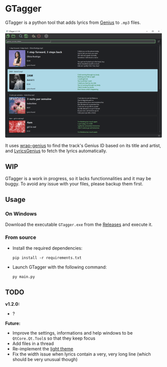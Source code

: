 # GTagger

GTagger is a python tool that adds lyrics from [Genius](https://genius.com/) to `.mp3` files.

![Screenshot of the main window](docs/gtagger.png)

It uses [wrap-genius](https://github.com/fedecalendino/wrap-genius) to find the track's Genius ID based on its title and artist, and [LyricsGenius](https://github.com/johnwmillr/LyricsGenius) to fetch the lyrics automatically.

## WIP

GTagger is a work in progress, so it lacks functionnalities and it may be buggy. To avoid any issue with your files, please backup them first.

## Usage

### On Windows

Download the executable `GTagger.exe` from the [Releases](https://github.com/maelchiotti/GTagger/releases) and execute it.

### From source

- Install the required dependencies:

  ```shell
  pip install -r requirements.txt
  ```

- Launch GTagger with the following command:

  ```shell
  py main.py
  ```

## TODO

**v1.2.0:**

- ?

**Future:**

- Improve the settings, informations and help windows to be `QtCore.Qt.Tool`s so that they keep focus
- Add files in a thread
- Re-implement the [light theme](https://github.com/maelchiotti/GTagger/tree/light_theme)
- Fix the width issue when lyrics contain a very, very long line (which should be very unusual though)
